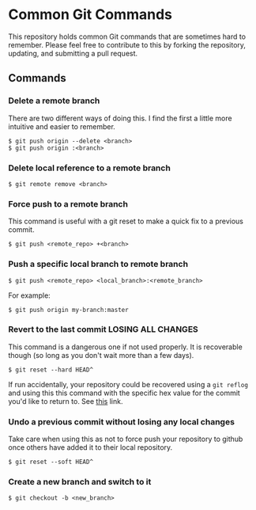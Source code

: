 # Common Git Commands

This repository holds common Git commands that are sometimes hard to remember. Please feel
free to contribute to this by forking the repository, updating, and submitting a 
pull request.

## Commands

### Delete a remote branch

There are two different ways of doing this. I find the first a little more intuitive and easier to remember.

```
$ git push origin --delete <branch>
$ git push origin :<branch>
```


### Delete local reference to a remote branch

```
$ git remote remove <branch>
```


### Force push to a remote branch

This command is useful with a git reset to make a quick fix to a previous commit.

```
$ git push <remote_repo> +<branch>
```


### Push a specific local branch to remote branch 

```
$ git push <remote_repo> <local_branch>:<remote_branch>
```
For example:
```
$ git push origin my-branch:master
```

### Revert to the last commit LOSING ALL CHANGES

This command is a dangerous one if not used properly. It is recoverable though (so long as you don't wait more than a few days).

```
$ git reset --hard HEAD^
```

If run accidentally, your repository could be recovered using a <code>git reflog</code> and using this this command with the specific hex value for the commit you'd like to return to. See [this](http://stackoverflow.com/questions/5473/undoing-a-git-reset-hard-head1) link.


### Undo a previous commit without losing any local changes

Take care when using this as not to force push your repository to github once others have added it to their local repository.

```
$ git reset --soft HEAD^
```


### Create a new branch and switch to it

```
$ git checkout -b <new_branch>
```